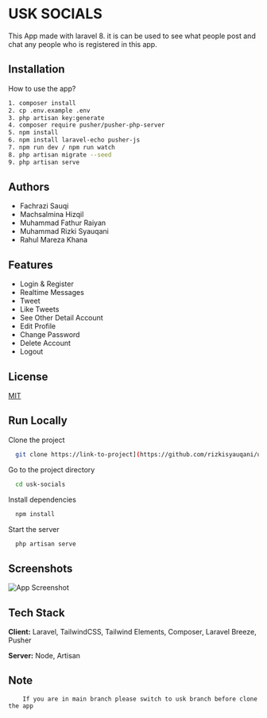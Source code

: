 
# USK SOCIALS

This App made with laravel 8. it is can be used to see what people post and chat any people who is registered in this app.


## Installation

How to use the app?

```bash
1. composer install
2. cp .env.example .env
3. php artisan key:generate
4. composer require pusher/pusher-php-server
5. npm install
6. npm install laravel-echo pusher-js
7. npm run dev / npm run watch
8. php artisan migrate --seed
9. php artisan serve
```
    
## Authors

- Fachrazi Sauqi
- Machsalmina Hizqil
- Muhammad Fathur Raiyan
- Muhammad Rizki Syauqani
- Rahul Mareza Khana


## Features

- Login & Register
- Realtime Messages
- Tweet
- Like Tweets
- See Other Detail Account
- Edit Profile
- Change Password
- Delete Account
- Logout

## License

[MIT](https://choosealicense.com/licenses/mit/)


## Run Locally

Clone the project

```bash
  git clone https://link-to-project](https://github.com/rizkisyauqani/usk-socials.git
```

Go to the project directory

```bash
  cd usk-socials
```

Install dependencies

```bash
  npm install
```

Start the server

```bash
  php artisan serve
```


## Screenshots

![App Screenshot](https://i.ibb.co/K0fSpc8/ss-realtime-chat-USK-SOCIALS.png)


## Tech Stack

**Client:** Laravel, TailwindCSS, Tailwind Elements, Composer, Laravel Breeze, Pusher

**Server:** Node, Artisan

## Note

```
    If you are in main branch please switch to usk branch before clone the app
```
